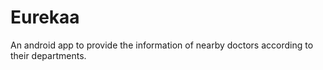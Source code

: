 # Eurekaa
An android app to provide the information of nearby doctors according to their departments.
